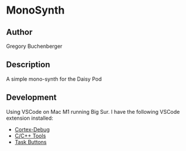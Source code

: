 # MonoSynth

## Author

Gregory Buchenberger

## Description

A simple mono-synth for the Daisy Pod

## Development

Using VSCode on Mac M1 running Big Sur. I have the following VSCode extension installed:

* [Cortex-Debug](https://marketplace.visualstudio.com/items?itemName=marus25.cortex-debug)
* [C/C++ Tools](https://marketplace.visualstudio.com/items?itemName=ms-vscode.cpptools)
* [Task Buttons](https://marketplace.visualstudio.com/items?itemName=spencerwmiles.vscode-task-buttons)

